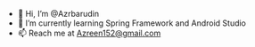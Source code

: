 - 👋 Hi, I’m @Azrbarudin
- 🌱 I’m currently learning Spring Framework and Android Studio
- 📫 Reach me at Azreen152@gmail.com

<!---
Azrbarudin/Azrbarudin is a ✨ special ✨ repository because its `README.md` (this file) appears on your GitHub profile.
You can click the Preview link to take a look at your changes.
--->
